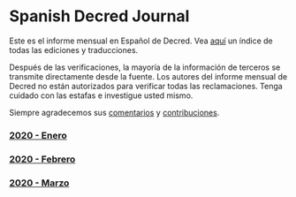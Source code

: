 # Spanish Decred Journal
Este es el informe mensual en Español  de Decred. Vea [aquí](https://xaur.github.io/decred-news/) un índice de todas las ediciones y traducciones.

Después de las verificaciones, la mayoría de la información de terceros se transmite directamente desde la fuente. Los autores del informe mensual de Decred no están autorizados para verificar todas las reclamaciones. Tenga cuidado con las estafas e investigue usted mismo.

Siempre agradecemos sus [comentarios](https://github.com/xaur/decred-news/blob/docs/contributing.md#feedback) y [contribuciones](https://github.com/xaur/decred-news/blob/docs/contributing.md).

### [2020 - Enero](journal/202001.md)
### [2020 - Febrero](journal/202002.md)
### [2020 - Marzo](journal/202003.md)
